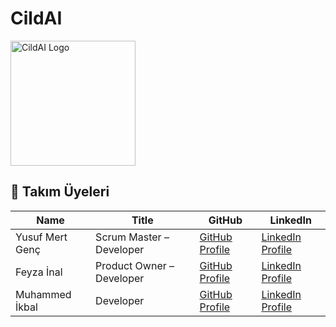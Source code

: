 # CildAI
<img src="https://github.com/user-attachments/assets/870f26fb-11a6-4441-bf93-0b908a8b1d17" alt="CildAI Logo" width="200"/>

## 👥 Takım Üyeleri

| Name              | Title                        | GitHub                                                                 | LinkedIn                                                                 |
|-------------------|------------------------------|------------------------------------------------------------------------|--------------------------------------------------------------------------|
| Yusuf Mert Genç   | Scrum Master – Developer     | [GitHub Profile](https://github.com/YusufMertGenc)                     | [LinkedIn Profile](https://www.linkedin.com/in/yusufmertgenc/)           |
| Feyza İnal        | Product Owner – Developer    | [GitHub Profile](https://github.com/feyza-inal)                        | [LinkedIn Profile](https://www.linkedin.com/in/feyzainalcs1/)            |
| Muhammed İkbal    | Developer                    | [GitHub Profile](https://github.com/m-ikbal)                           | [LinkedIn Profile](https://www.linkedin.com/in/m-ikbal/)                 |


